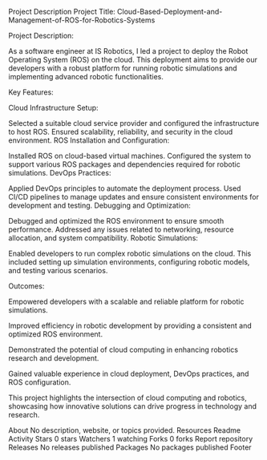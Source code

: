 Project Description Project Title: Cloud-Based-Deployment-and-Management-of-ROS-for-Robotics-Systems

Project Description:

As a software engineer at IS Robotics, I led a project to deploy the Robot Operating System (ROS) on the cloud. This deployment aims to provide our developers with a robust platform for running robotic simulations and implementing advanced robotic functionalities.

Key Features:

Cloud Infrastructure Setup:

Selected a suitable cloud service provider and configured the infrastructure to host ROS. Ensured scalability, reliability, and security in the cloud environment. ROS Installation and Configuration:

Installed ROS on cloud-based virtual machines. Configured the system to support various ROS packages and dependencies required for robotic simulations. DevOps Practices:

Applied DevOps principles to automate the deployment process. Used CI/CD pipelines to manage updates and ensure consistent environments for development and testing. Debugging and Optimization:

Debugged and optimized the ROS environment to ensure smooth performance. Addressed any issues related to networking, resource allocation, and system compatibility. Robotic Simulations:

Enabled developers to run complex robotic simulations on the cloud. This included setting up simulation environments, configuring robotic models, and testing various scenarios.

Outcomes:

Empowered developers with a scalable and reliable platform for robotic simulations.

Improved efficiency in robotic development by providing a consistent and optimized ROS environment.

Demonstrated the potential of cloud computing in enhancing robotics research and development.

Gained valuable experience in cloud deployment, DevOps practices, and ROS configuration.

This project highlights the intersection of cloud computing and robotics, showcasing how innovative solutions can drive progress in technology and research.

About
No description, website, or topics provided.
Resources
 Readme
 Activity
Stars
 0 stars
Watchers
 1 watching
Forks
 0 forks
Report repository
Releases
No releases published
Packages
No packages published
Footer
